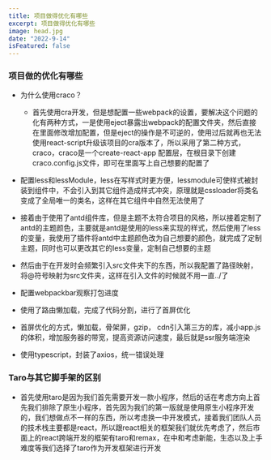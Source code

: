 ```yaml
---
title: 项目做得优化有哪些
excerpt: 项目做得优化有哪些
image: head.jpg
date: "2022-9-14"
isFeatured: false 
---
```


### 项目做的优化有哪些

+ 为什么使用craco？
  + 首先使用cra开发，但是想配置一些webpack的设置，要解决这个问题的化有两种方式，一是使用eject暴露出webpack的配置文件夹，然后直接在里面修改增加配置，但是eject的操作是不可逆的，使用过后就再也无法使用react-script升级该项目的cra版本了，所以采用了第二种方式，craco，craco是一个create-react-app 配置层，在根目录下创建craco.config.js文件，即可在里面写上自己想要的配置了

+ 配置less和lessModule，less在写样式时更方便，lessmodule可使样式被封装到组件中，不会引入到其它组件造成样式冲突，原理就是cssloader将类名变成了全局唯一的类名，这样在其它组件中自然无法使用了
+ 接着由于使用了antd组件库，但是主题不太符合项目的风格，所以接着定制了antd的主题颜色，主要就是antd是使用的less来实现的样式，然后使用了less的变量，我使用了插件将antd中主题颜色改为自己想要的颜色，就完成了定制主题，同时也可以更改其它的less变量，定制自己想要的主题
+ 然后由于在开发时会频繁引入src文件夹下的东西，所以我配置了路径映射，将@符号映射为src文件夹，这样在引入文件的时候就不用一直../了
+ 配置webpackbar观察打包进度
+ 使用了路由懒加载，完成了代码分割，进行了首屏优化
+ 首屏优化的方式，懒加载，骨架屏，gzip， cdn引入第三方的库，减小app.js的体积，增加服务器的带宽，提高资源访问速度，最后就是ssr服务端渲染
+ 使用typescript，封装了axios，统一错误处理

### Taro与其它脚手架的区别

+ 首先使用taro是因为我们首先需要开发一款小程序，然后的话在考虑方向上首先我们排除了原生小程序，首先因为我们的第一版就是使用原生小程序开发的，我们想做点不一样的东西，所以考虑换一中开发模式，接着我们团队人员的技术栈主要都是react，所以跟react相关的框架我们就优先考虑了，然后市面上的react跨端开发的框架有taro和remax，在中和考虑新能，生态以及上手难度等我们选择了taro作为开发框架进行开发


